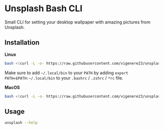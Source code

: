 # Unsplash Bash CLI

Small CLI for setting your desktop wallpaper with amazing pictures from Unsplash.

## Installation

**Linux**

```sh
bash <(curl -L -o- https://raw.githubusercontent.com/vigenere23/unsplash/main/scripts/install_linux.sh)
```

Make sure to add `~/.local/bin` to your `PATH` by adding `export PATH=$PATH:~/.local/bin` to your `.bashrc` / `.zshrc` / `*rc` file.

**MacOS**

```sh
bash <(curl -L -o- https://raw.githubusercontent.com/vigenere23/unsplash/main/scripts/install_mac.sh)
```

## Usage

```sh
unsplash --help
```
